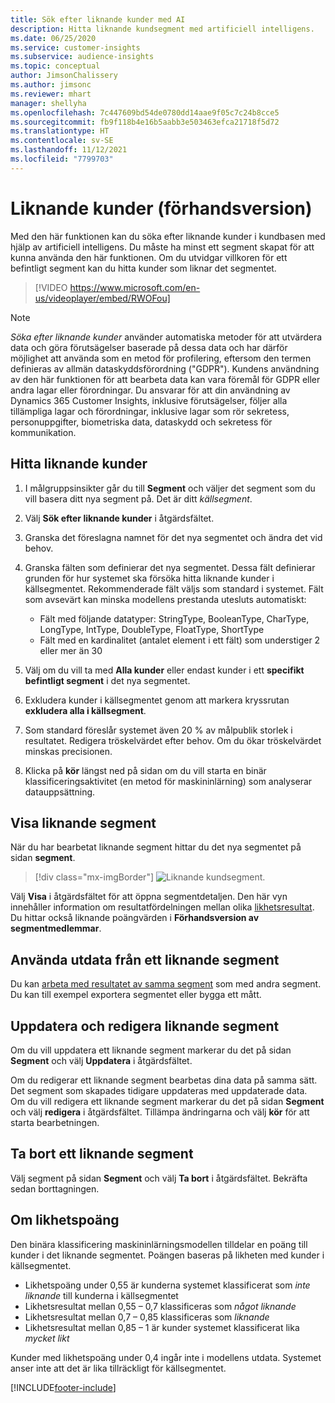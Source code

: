 ```yaml
---
title: Sök efter liknande kunder med AI
description: Hitta liknande kundsegment med artificiell intelligens.
ms.date: 06/25/2020
ms.service: customer-insights
ms.subservice: audience-insights
ms.topic: conceptual
author: JimsonChalissery
ms.author: jimsonc
ms.reviewer: mhart
manager: shellyha
ms.openlocfilehash: 7c447609bd54de0780dd14aae9f05c7c24b8cce5
ms.sourcegitcommit: fb9f118b4e16b5aabb3e503463efca21718f5d72
ms.translationtype: HT
ms.contentlocale: sv-SE
ms.lasthandoff: 11/12/2021
ms.locfileid: "7799703"
---
```

# <a name="similar-customers-preview"></a>Liknande kunder (förhandsversion)

Med den här funktionen kan du söka efter liknande kunder i kundbasen med hjälp av artificiell intelligens. Du måste ha minst ett segment skapat för att kunna använda den här funktionen. Om du utvidgar villkoren för ett befintligt segment kan du hitta kunder som liknar det segmentet.

> [!VIDEO https://www.microsoft.com/en-us/videoplayer/embed/RWOFou]

> [!NOTE]
> *Söka efter liknande kunder* använder automatiska metoder för att utvärdera data och göra förutsägelser baserade på dessa data och har därför möjlighet att använda som en metod för profilering, eftersom den termen definieras av allmän dataskyddsförordning ("GDPR"). Kundens användning av den här funktionen för att bearbeta data kan vara föremål för GDPR eller andra lagar eller förordningar. Du ansvarar för att din användning av Dynamics 365 Customer Insights, inklusive förutsägelser, följer alla tillämpliga lagar och förordningar, inklusive lagar som rör sekretess, personuppgifter, biometriska data, dataskydd och sekretess för kommunikation.

## <a name="finding-similar-customers"></a>Hitta liknande kunder

1. I målgruppsinsikter går du till **Segment** och väljer det segment som du vill basera ditt nya segment på. Det är ditt *källsegment*.

1. Välj **Sök efter liknande kunder** i åtgärdsfältet.

1. Granska det föreslagna namnet för det nya segmentet och ändra det vid behov.

1. Granska fälten som definierar det nya segmentet. Dessa fält definierar grunden för hur systemet ska försöka hitta liknande kunder i källsegmentet. Rekommenderade fält väljs som standard i systemet.
  Fält som avsevärt kan minska modellens prestanda utesluts automatiskt:
  
   - Fält med följande datatyper: StringType, BooleanType, CharType, LongType, IntType, DoubleType, FloatType, ShortType
   - Fält med en kardinalitet (antalet element i ett fält) som understiger 2 eller mer än 30

1. Välj om du vill ta med **Alla kunder** eller endast kunder i ett **specifikt befintligt segment** i det nya segmentet.

1. Exkludera kunder i källsegmentet genom att markera kryssrutan **exkludera alla i källsegment**.

1. Som standard föreslår systemet även 20 % av målpublik storlek i resultatet. Redigera tröskelvärdet efter behov. Om du ökar tröskelvärdet minskas precisionen.

1. Klicka på **kör** längst ned på sidan om du vill starta en binär klassificeringsaktivitet (en metod för maskininlärning) som analyserar datauppsättning.

## <a name="view-the-similar-segment"></a>Visa liknande segment

När du har bearbetat liknande segment hittar du det nya segmentet på sidan **segment**.

> [!div class="mx-imgBorder"]
> ![Liknande kundsegment.](media/expanded-segment.png "Liknande kundsegment")

Välj **Visa** i åtgärdsfältet för att öppna segmentdetaljen. Den här vyn innehåller information om resultatfördelningen mellan olika [likhetsresultat](#about-similarity-scores). Du hittar också liknande poängvärden i **Förhandsversion av segmentmedlemmar**.

## <a name="use-the-output-of-a-similar-segment"></a>Använda utdata från ett liknande segment

Du kan [arbeta med resultatet av samma segment](segments.md) som med andra segment. Du kan till exempel exportera segmentet eller bygga ett mått.

## <a name="refresh-and-edit-a-similar-segment"></a>Uppdatera och redigera liknande segment

Om du vill uppdatera ett liknande segment markerar du det på sidan **Segment** och välj **Uppdatera** i åtgärdsfältet.

Om du redigerar ett liknande segment bearbetas dina data på samma sätt. Det segment som skapades tidigare uppdateras med uppdaterade data.    
Om du vill redigera ett liknande segment markerar du det på sidan **Segment** och välj **redigera** i åtgärdsfältet. Tillämpa ändringarna och välj **kör** för att starta bearbetningen.

## <a name="delete-a-similar-segment"></a>Ta bort ett liknande segment

Välj segment på sidan **Segment** och välj **Ta bort** i åtgärdsfältet. Bekräfta sedan borttagningen.

## <a name="about-similarity-scores"></a>Om likhetspoäng

Den binära klassificering maskininlärningsmodellen tilldelar en poäng till kunder i det liknande segmentet. Poängen baseras på likheten med kunder i källsegmentet.

- Likhetspoäng under 0,55 är kunderna systemet klassificerat som *inte liknande* till kunderna i källsegmentet
- Likhetsresultat mellan 0,55 – 0,7 klassificeras som *något liknande*
- Likhetsresultat mellan 0,7 – 0,85 klassificeras som *liknande*
- Likhetsresultat mellan 0,85 – 1 är kunder systemet klassificerat lika *mycket likt*

Kunder med likhetspoäng under 0,4 ingår inte i modellens utdata. Systemet anser inte att det är lika tillräckligt för källsegmentet.


[!INCLUDE[footer-include](../includes/footer-banner.md)]